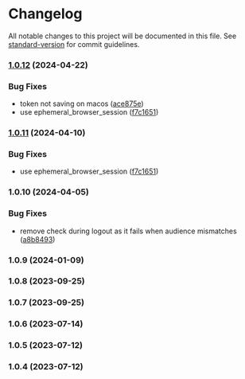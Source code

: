 # Changelog

All notable changes to this project will be documented in this file. See [standard-version](https://github.com/conventional-changelog/standard-version) for commit guidelines.

### [1.0.12](https://github.com/emdgroup/flutter_identity/compare/v1.0.10...v1.0.12) (2024-04-22)


### Bug Fixes

* token not saving on macos ([ace875e](https://github.com/emdgroup/flutter_identity/commit/ace875e27bc791ab375ff5d7ed10180c66d28a7e))
* use ephemeral_browser_session ([f7c1651](https://github.com/emdgroup/flutter_identity/commit/f7c1651ed369bbc9d8323d40ac19116c0d0b9316))

### [1.0.11](https://github.com/emdgroup/flutter_identity/compare/v1.0.10...v1.0.11) (2024-04-10)


### Bug Fixes

* use ephemeral_browser_session ([f7c1651](https://github.com/emdgroup/flutter_identity/commit/f7c1651ed369bbc9d8323d40ac19116c0d0b9316))

### 1.0.10 (2024-04-05)


### Bug Fixes

* remove check during logout as it fails when audience mismatches ([a8b8493](https://github.com/emdgroup/flutter_identity/commit/a8b84931eb4ae0bee2e1485cec1674bd95530dd0))

### 1.0.9 (2024-01-09)

### 1.0.8 (2023-09-25)

### 1.0.7 (2023-09-25)

### 1.0.6 (2023-07-14)

### 1.0.5 (2023-07-12)

### 1.0.4 (2023-07-12)
